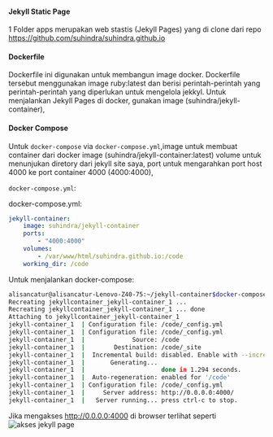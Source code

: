 #### Jekyll Static Page
1 Folder apps merupakan web stastis (Jekyll Pages) yang di clone dari repo https://github.com/suhindra/suhindra.github.io

#### Dockerfile
Dockerfile ini digunakan untuk membangun image docker. Dockerfile tersebut menggunakan image ruby:latest dan berisi perintah-perintah yang perintah-perintah yang diperlukan untuk mengelola jekkyl. Untuk menjalankan Jekyll Pages di docker, gunakan image (suhindra/jekyll-container), 

#### Docker Compose

Untuk `docker-compose` via `docker-compose.yml`,image untuk membuat container dari docker image (suhindra/jekyll-container:latest) volume untuk menunjukan diretory dari jekyll site saya, port untuk mengarahkan port host  4000 ke port container  4000 (4000:4000),

`docker-compose.yml`:

docker-compose.yml:

```yml
jekyll-container:
    image: suhindra/jekyll-container
    ports:
        - "4000:4000"
    volumes:
        - /var/www/html/suhindra.github.io:/code
    working_dir: /code   
```


Untuk menjalankan docker-compose:

```bash
alisancatur@alisancatur-Lenovo-Z40-75:~/jekyll-container$docker-compose up
Recreating jekyllcontainer_jekyll-container_1 ... 
Recreating jekyllcontainer_jekyll-container_1 ... done
Attaching to jekyllcontainer_jekyll-container_1
jekyll-container_1  | Configuration file: /code/_config.yml
jekyll-container_1  | Configuration file: /code/_config.yml
jekyll-container_1  |             Source: /code
jekyll-container_1  |        Destination: /code/_site
jekyll-container_1  |  Incremental build: disabled. Enable with --incremental
jekyll-container_1  |       Generating... 
jekyll-container_1  |                     done in 1.294 seconds.
jekyll-container_1  |  Auto-regeneration: enabled for '/code'
jekyll-container_1  | Configuration file: /code/_config.yml
jekyll-container_1  |     Server address: http://0.0.0.0:4000/
jekyll-container_1  |   Server running... press ctrl-c to stop.
```

Jika mengakses http://0.0.0.0:4000 di browser terlihat seperti
![akses jekyll page](https://github.com/suhindra/responsitccl/blob/master/img/Screenshot%20from%202017-07-24%2021-32-54.png)

